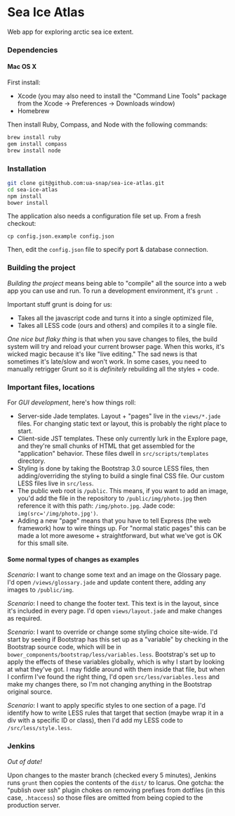 # Sea Ice Atlas

Web app for exploring arctic sea ice extent.

### Dependencies

#### Mac OS X

First install:

* Xcode (you may also need to install the "Command Line Tools" package from the Xcode -> Preferences -> Downloads window)
* Homebrew

Then install Ruby, Compass, and Node with the following commands:

```bash
brew install ruby
gem install compass
brew install node
```

### Installation

```bash
git clone git@github.com:ua-snap/sea-ice-atlas.git
cd sea-ice-atlas
npm install
bower install
```

The application also needs a configuration file set up.  From a fresh checkout:

```
cp config.json.example config.json
```

Then, edit the ```config.json``` file to specify port & database connection.

### Building the project

*Building the project* means being able to "compile" all the source into a web app you can use and run.  To run a development environment, it's ```grunt ```.

Important stuff grunt is doing for us:

 * Takes all the javascript code and turns it into a single optimized file,
 * Takes all LESS code (ours and others) and compiles it to a single file.

*One nice but flaky thing* is that when you save changes to files, the build system will try and reload your current browser page.  When this works, it's wicked magic because it's like "live editing."  The sad news is that sometimes it's late/slow and won't work.  In some cases, you need to manually retrigger Grunt so it is _definitely_ rebuilding all the styles + code.

### Important files, locations

For *GUI development*, here's how things roll:

 * Server-side Jade templates.  Layout + "pages" live in the ```views/*.jade``` files.  For changing static text or layout, this is probably the right place to start.
 * Client-side JST templates.  These only currently lurk in the Explore page, and they're small chunks of HTML that get assembled for the "application" behavior.  These files dwell in ```src/scripts/templates``` directory. 
 * Styling is done by taking the Bootstrap 3.0 source LESS files, then adding/overriding the styling to build a single final CSS file.  Our custom LESS files live in ```src/less```.
 * The public web root is ```/public```.  This means, if you want to add an image, you'd add the file in the repository to ```/public/img/photo.jpg``` then reference it with this path: ```/img/photo.jpg```.  Jade code: ```img(src='/img/photo.jpg')```.  
 * Adding a new "page" means that you have to tell Express (the web framework) how to wire things up.  For "normal static pages" this can be made a lot more awesome + straightforward, but what we've got is OK for this small site.

#### Some normal types of changes as examples

*Scenario*: I want to change some text and an image on the Glossary page.  I'd open ```/views/glossary.jade``` and update content there, adding any images to ```/public/img```.

*Scenario*: I need to change the footer text.  This text is in the layout, since it's included in every page.  I'd open ```views/layout.jade``` and make changes as required.

*Scenario*: I want to override or change some styling choice site-wide.  I'd start by seeing if Bootstrap has this set up as a "variable" by checking in the Bootstrap source code, which will be in ```bower_components/bootstrap/less/variables.less```.  Bootstrap's set up to apply the effects of these variables globally, which is why I start by looking at what they've got.  I may fiddle around with them inside that file, but when I confirm I've found the right thing, I'd open ```src/less/variables.less``` and make my changes there, so I'm not changing anything in the Bootstrap original source.

*Scenario*: I want to apply specific styles to one section of a page.  I'd identify how to write LESS rules that target that section (maybe wrap it in a div with a specific ID or class), then I'd add my LESS code to ```/src/less/style.less```.

### Jenkins

*Out of date!*

Upon changes to the master branch (checked every 5 minutes), Jenkins runs ```grunt``` then copies the contents of the ```dist/``` to Icarus.  One gotcha: the "publish over ssh" plugin chokes on removing prefixes from dotfiles (in this case, ```.htaccess```) so those files are omitted from being copied to the production server.
